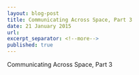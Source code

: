 ```yaml
---
layout: blog-post
title: Communicating Across Space, Part 3
date: 21 January 2015
url:
excerpt_separator: <!--more-->
published: true
---
```


Communicating Across Space, Part 3
